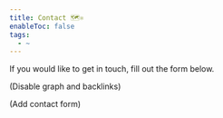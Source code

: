 ```yaml
---
title: Contact 🗺️⚛️
enableToc: false
tags:
  - ~
---
```


If you would like to get in touch, fill out the form below.

(Disable graph and backlinks)

(Add contact form)
